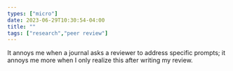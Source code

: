 ```yaml
---
types: ["micro"]
date: 2023-06-29T10:30:54-04:00
title: ""
tags: ["research","peer review"]
---
```

It annoys me when a journal asks a reviewer to address specific prompts; it annoys me more when I only realize this after writing my review.
